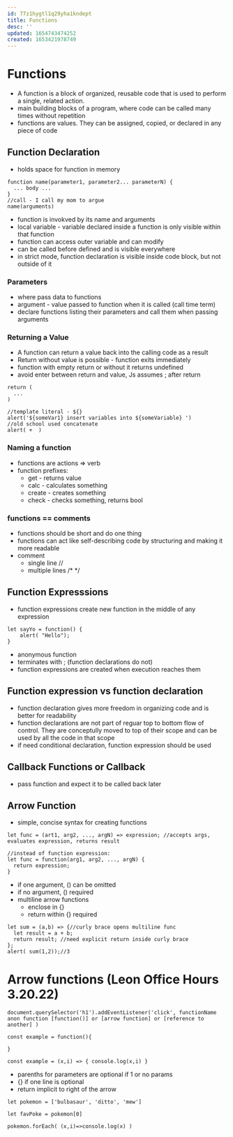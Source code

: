 ```yaml
---
id: 77z1hygtl1q29yha1kndept
title: Functions
desc: ''
updated: 1654743474252
created: 1653421978749
---
```

# Functions
- A function is a block of organized, reusable code that is used to perform a single, related action. 
- main building blocks of a program, where code can be called many times without repetition
- functions are values. They can be assigned, copied, or declared in any piece of code

## Function Declaration
- holds space for function in memory
```
function name(parameter1, parameter2... parameterN) {
  ... body ...
}
//call - I call my mom to argue
name(arguments)
```
- function is invokved by its name and arguments
- local variable - variable declared inside a function is only visible within that function
- function can access outer variable and can modify
- can be called before defined and is visible everywhere
- in strict mode, function declaration is visible inside code block, but not outside of it

### Parameters
- where pass data to functions
- argument - value passed to function when it is called (call time term)
- declare functions listing their parameters and call them when passing arguments

### Returning a Value
- A function can return a value back into the calling code as a result
- Return without value is possible - function exits immediately
- function with empty return or without it returns undefined
- avoid enter between return and value, Js assumes ; after return
``` 
return (
  ...
)
```

```
//template literal - ${}
alert('${someVar1} insert variables into ${someVariable} ')
//old school used concatenate
alert( +  )
```
### Naming a function
- functions are actions => verb
- function prefixes: 
  - get - returns value
  - calc - calculates something
  - create - creates something
  - check - checks something, returns bool

### functions == comments
- functions should be short and do one thing
- functions can act like self-describing code by structuring and making it more readable 
- comment 
  - single line //
  - multiple lines /* */

## Function Expresssions
- function expressions create new function in the middle of any expression
```
let sayYo = function() {
	alert( "Hello");
}
```
- anonymous function
- terminates with ; (function declarations do not)
- function expressions are created when execution reaches them
  
## Function expression vs function declaration
- function declaration gives more freedom in organizing code and is better for readability
- function declarations are not part of reguar top to bottom flow of control. They are conceptully moved to top of their scope and can be used by all the code in that scope
- if need conditional declaration, function expression should be used

## Callback Functions or Callback
- pass function and expect it to be called back later

## Arrow Function
- simple, concise syntax for creating functions
```
let func = (art1, arg2, ..., argN) => expression; //accepts args, evaluates expression, returns result

//instead of function expression:
let func = function(arg1, arg2, ..., argN) {
  return expression;
}
```
- if one argument, () can be omitted
- if no argument, () required
- multiline arrow functions
  - enclose in {}
  - return within {} required

```
let sum = (a,b) => {//curly brace opens multiline func
  let result = a + b;
  return result; //need explicit return inside curly brace
};
alert( sum(1,2));//3
```


# Arrow functions (Leon Office Hours 3.20.22)
```
document.querySelector('h1').addEventListener('click', functionName anon function [function()] or [arrow function] or [reference to another] )

const example = function(){
  
}

const example = (x,i) => { console.log(x,i) }

```
- parenths for parameters are optional if 1 or no params
- {} if one line is optional
- return implicit to right of the arrow

```
let pokemon = ['bulbasaur', 'ditto', 'mew']

let favPoke = pokemon[0]

pokemon.forEach( (x,i)=>console.log(x) )

```

